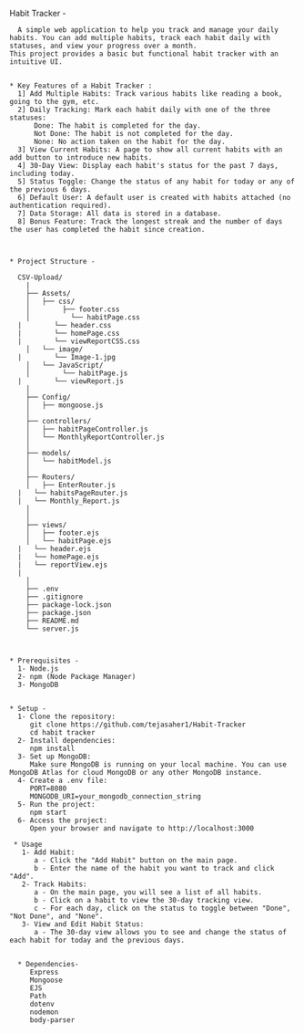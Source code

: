 Habit Tracker - 
    
      A simple web application to help you track and manage your daily habits. You can add multiple habits, track each habit daily with statuses, and view your progress over a month. 
    This project provides a basic but functional habit tracker with an intuitive UI.
    
    
    * Key Features of a Habit Tracker :
      1] Add Multiple Habits: Track various habits like reading a book, going to the gym, etc.
      2] Daily Tracking: Mark each habit daily with one of the three statuses:
          Done: The habit is completed for the day.
          Not Done: The habit is not completed for the day.
          None: No action taken on the habit for the day.
      3] View Current Habits: A page to show all current habits with an add button to introduce new habits.
      4] 30-Day View: Display each habit's status for the past 7 days, including today.
      5] Status Toggle: Change the status of any habit for today or any of the previous 6 days.
      6] Default User: A default user is created with habits attached (no authentication required).
      7] Data Storage: All data is stored in a database.
      8] Bonus Feature: Track the longest streak and the number of days the user has completed the habit since creation.
    
    
    
    * Project Structure - 
    
      CSV-Upload/
    	|
    	├── Assets/
    	│   ├── css/
    	│        ├── footer.css
    	│	       └── habitPage.css
      |        └── header.css
      |        └── homePage.css
      |        └── viewReportCSS.css
    	│   └── image/
      |        └── Image-1.jpg
    	│   └── JavaScript/
    	│        └── habitPage.js
      |        └── viewReport.js
    	│ 
    	├── Config/
    	│   ├── mongoose.js
    	│
    	├── controllers/
    	│   ├── habitPageController.js
    	│   └── MonthlyReportController.js
    	│
    	├── models/
    	│   └── habitModel.js
    	│
    	├── Routers/
    	│   ├── EnterRouter.js
      |   └── habitsPageRouter.js
      |   └── Monthly_Report.js
    	│   
    	│
    	├── views/
    	│   ├── footer.ejs
    	│   └── habitPage.ejs
      |   └── header.ejs
      |   └── homePage.ejs
      |   └── reportView.ejs    
      |
    	│
    	├── .env
    	├── .gitignore
    	├── package-lock.json
    	├── package.json
    	├── README.md
    	└── server.js
    
    
    
    * Prerequisites - 
      1- Node.js
      2- npm (Node Package Manager)
      3- MongoDB
    
    
    * Setup - 
      1- Clone the repository:
         git clone https://github.com/tejasaher1/Habit-Tracker
         cd habit tracker
      2- Install dependencies:
         npm install
      3- Set up MongoDB:
         Make sure MongoDB is running on your local machine. You can use MongoDB Atlas for cloud MongoDB or any other MongoDB instance.
      4- Create a .env file:
         PORT=8080
         MONGODB_URI=your_mongodb_connection_string
      5- Run the project:
         npm start
      6- Access the project:
         Open your browser and navigate to http://localhost:3000
    
     * Usage
       1- Add Habit:
          a - Click the "Add Habit" button on the main page.
          b - Enter the name of the habit you want to track and click "Add".
       2- Track Habits:
          a - On the main page, you will see a list of all habits.
          b - Click on a habit to view the 30-day tracking view.
          c - For each day, click on the status to toggle between "Done", "Not Done", and "None".
       3- View and Edit Habit Status:
          a - The 30-day view allows you to see and change the status of each habit for today and the previous days.
    
    
      * Dependencies-
         Express
         Mongoose
         EJS
         Path
         dotenv
         nodemon
         body-parser
